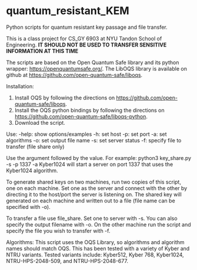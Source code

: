 # quantum_resistant_KEM
Python scripts for quantum resistant key passage and file transfer.

This is a class project for CS_GY 6903 at NYU Tandon School of Engineering. **IT SHOULD NOT BE USED TO TRANSFER SENSITIVE INFORMATION AT THIS TIME**

The scripts are based on the Open Quantum Safe library and its python wrapper: https://openquantumsafe.org/.  The LibOQS library is available on github at https://github.com/open-quantum-safe/liboqs.

Installation:
1. Install OQS by following the directions on https://github.com/open-quantum-safe/liboqs.
2. Install the OQS python bindings by following the directions on https://github.com/open-quantum-safe/liboqs-python.
3. Download the script.  

Use:
-help:    show options/examples
-h:       set host
-p:       set port
-a:       set algorithms
-o:       set output file name
-s:       set server status
-f:       specify file to transfer (file share only)

Use the argument followed by the value.  For example: 
python3 key_share.py -s -p 1337 -a Kyber1024 
will start a server on port 1337 that uses the Kyber1024 algorithm.

To generate shared keys on two machines, run two copies of this script, one on each machine.  Set one as the server and connect with the other by directing it to the host/port the server is listening on.  The shared key will generated on each machine and written out to a file (file name can be specified with -o).

To transfer a file use file_share.  Set one to server with -s.  You can also specify the output filename with -o. On the other machine run the script and specify the file you wish to transfer with -f. 

Algorithms: 
This script uses the OQS Library, so algorithms and algorithm names should match OQS.  This has been tested with a variety of Kyber and NTRU variants.
Tested variants include: Kyber512, Kyber 768, Kyber1024, NTRU-HPS-2048-509, and NTRU-HPS-2048-677.
